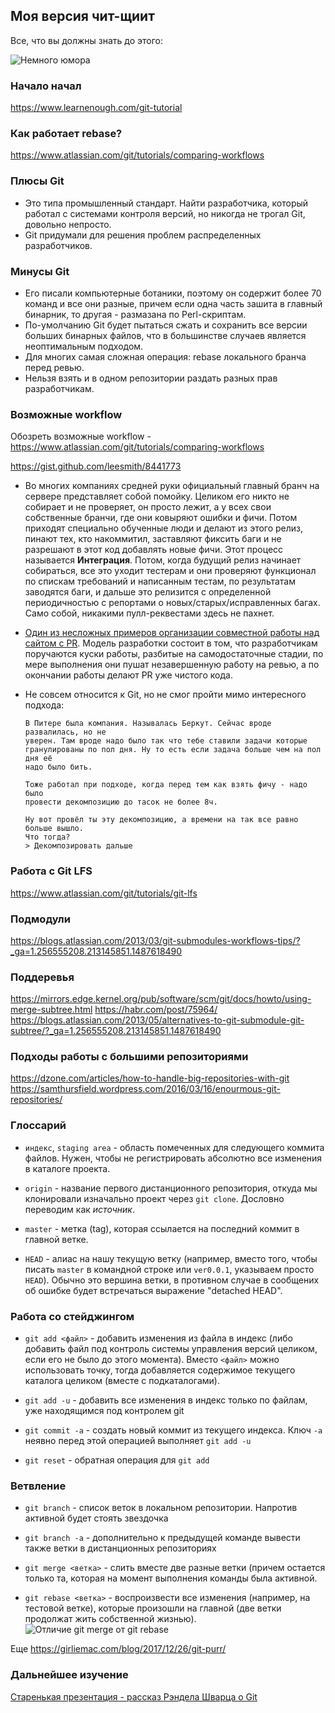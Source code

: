 ## Моя версия чит-щиит

Все, что вы должны знать до этого:

![Немного юмора](https://imgs.xkcd.com/comics/git.png)

### Начало начал

https://www.learnenough.com/git-tutorial

### Как работает rebase?

https://www.atlassian.com/git/tutorials/comparing-workflows

### Плюсы Git

* Это типа промышленный стандарт. Найти разработчика, который работал с
    системами контроля версий, но никогда не трогал Git, довольно непросто.
* Git придумали для решения проблем распределенных разработчиков.

### Минусы Git

* Его писали компьютерные ботаники, поэтому он содержит более 70 команд и все
    они разные, причем если одна часть зашита в главный бинарник, то другая -
    размазана по Perl-скриптам.
* По-умолчанию Git будет пытаться сжать и сохранить все версии больших бинарных
 файлов, что в большинстве случаев является неоптимальным подходом.
* Для многих самая сложная операция: rebase локального бранча перед ревью.
* Нельзя взять и в одном репозитории раздать разных прав разработчикам.

### Возможные workflow

Обозреть возможные workflow - https://www.atlassian.com/git/tutorials/comparing-workflows

https://gist.github.com/leesmith/8441773

* Во многих компаниях средней руки официальный главный бранч на сервере
    представляет собой помойку. Целиком его никто не собирает и не проверяет,
    он просто лежит, а у всех свои собственные бранчи, где они ковыряют ошибки и
    фичи. Потом приходят специально обученные люди и делают из этого релиз,
    пинают тех, кто накоммитил, заставляют фиксить баги и не разрешают в этот
    код добавлять новые фичи. Этот процесс называется **Интеграция**. Потом,
    когда будущий релиз начинает собираться, все это уходит тестерам и они
    проверяют функционал по спискам требований и написанным тестам, по
    результатам заводятся баги, и дальше это релизится с определенной
    периодичностью с репортами о новых/старых/исправленных багах. Само собой,
    никакими пулл-реквестами здесь не пахнет.

* [Один из несложных примеров организации совместной работы над сайтом с PR](git-simple-workflow.md). Модель разработки состоит в том, что разработчикам поручаются куски работы,
    разбитые на самодостаточные стадии, по мере выполнения они пушат
    незавершенную работу на ревью, а по окончании работы делают PR уже чистого
    кода.

* Не совсем относится к Git, но не смог пройти мимо интересного подхода:
    ```
    В Питере была компания. Называлась Беркут. Сейчас вроде развалилась, но не
    уверен. Там вроде надо было так что тебе ставили задачи которые
    гранулированы по пол дня. Ну то есть если задача больше чем на пол дня её
    надо было бить.

    Тоже работал при подходе, когда перед тем как взять фичу - надо было
    провести декомпозицию до тасок не более 8ч.

    Ну вот провёл ты эту декомпозицию, а времени на так все равно больше вышло.
    Что тогда?
    > Декомпозировать дальше
    ```

### Работа с Git LFS

https://www.atlassian.com/git/tutorials/git-lfs

### Подмодули

https://blogs.atlassian.com/2013/03/git-submodules-workflows-tips/?_ga=1.256555208.213145851.1487618490

### Поддеревья

https://mirrors.edge.kernel.org/pub/software/scm/git/docs/howto/using-merge-subtree.html
https://habr.com/post/75964/
https://blogs.atlassian.com/2013/05/alternatives-to-git-submodule-git-subtree/?_ga=1.256555208.213145851.1487618490

### Подходы работы с большими репозиториями

https://dzone.com/articles/how-to-handle-big-repositories-with-git
https://samthursfield.wordpress.com/2016/03/16/enourmous-git-repositories/

### Глоссарий

* `индекс`, `staging area` - область помеченных для следующего коммита файлов.
    Нужен, чтобы не регистрировать абсолютно все изменения в каталоге проекта.

* `origin` - название первого дистанционного репозитория, откуда мы клонировали
изначально проект через `git clone`. Дословно переводим как *источник*.

* `master` - метка (tag), которая ссылается на последний коммит в главной ветке.

* `HEAD` - алиас на нашу текущую ветку (например, вместо того, чтобы писать
    `master` в командной строке или `ver0.0.1`, указываем просто `HEAD`). Обычно
    это вершина ветки, в противном случае в сообщених об ошибке будет
    встречаться выражение "detached HEAD".

### Работа со стейджингом

* `git add <файл>` - добавить изменения из файла в индекс (либо добавить файл
    под контроль системы управления версий целиком, если его не было до этого
    момента). Вместо `<файл>` можно использовать точку, тогда добавляется
    содержимое текущего каталога целиком (вместе с подкаталогами).

* `git add -u` - добавить все изменения в индекс только по файлам, уже
    находящимся под контролем git

* `git commit -a` - создать новый коммит из текущего индекса. Ключ `-a` неявно
    перед этой операцией выполняет `git add -u`

* `git reset` - обратная операция для `git add`

### Ветвление

* `git branch` - список веток в локальном репозитории. Напротив активной будет
    стоять звездочка

* `git branch -a` - дополнительно к предыдущей команде вывести также ветки в
    дистанционных репозиториях

* `git merge <ветка>` - слить вместе две разные ветки (причем остается только
    та, которая на момент выполнения команды была активной.

* `git rebase <ветка>` - воспроизвести все изменения (например, на тестовой
    ветке), которые произошли на главной (две ветки продолжат жить собственной
    жизнью).
![Отличие git merge от git rebase](https://pbs.twimg.com/media/DJ9dW0BW4AEwGOW.jpg:small)

Еще https://girliemac.com/blog/2017/12/26/git-purr/

### Дальнейшее изучение

[Старенькая презентация - рассказ Рэндела Шварца о Git](http://youtube.com/watch?v=8dhZ9BXQgc4)

